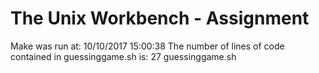 # The Unix Workbench - Assignment
Make was run at:
10/10/2017 15:00:38
The number of lines of code contained in guessinggame.sh is:
27 guessinggame.sh
